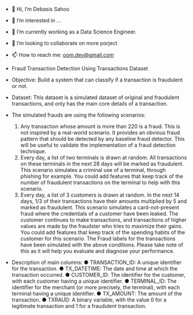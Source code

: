 - 👋 Hi, I’m Debasis Sahoo
- 👀 I’m interested in ...
- 🌱 I’m currently working as a Data Science Engineer.
- 💞️ I’m looking to collaborate on more porject
- 📫 How to reach me: oom.dev@gmail.com

- Fraud Transaction Detection Using Transactions Dataset

- Objective:
  Build a system that can classify if a transaction is fraudulent or not.

- Dataset:
  This dataset is a simulated dataset of original and fraudulent transactions, and only has the main core details of a transaction.

- The simulated frauds are using the following scenarios:
  1. Any transaction whose amount is more than 220 is a fraud. This is not inspired by a real-world scenario. It provides an obvious fraud pattern that should be detected by any baseline fraud detector. This will be useful to validate the implementation of a fraud detection technique.
  2. Every day, a list of two terminals is drawn at random. All transactions on these terminals in the next 28 days will be marked as fraudulent. This scenario simulates a criminal use of a terminal, through phishing for example. You could add features that keep track of the number of fraudulent transactions on the terminal to help with this scenario.
  3. Every day, a list of 3 customers is drawn at random. In the next 14 days, 1/3 of their transactions have their amounts multiplied by 5 and marked as fraudulent. This scenario simulates a card-not-present fraud where the credentials of a customer have been leaked. The customer continues to make transactions, and transactions of higher values are made by the fraudster who tries to maximize their gains. You could add features that keep track of the spending habits of the customer for this scenario.
     The Fraud labels for the transactions have been simulated with the above conditions. Please take note of this as it will help you evaluate and diagnose your performance.

- Description of main columns:
  ● TRANSACTION_ID: A unique identifier for the transaction.
  ● TX_DATETIME: The date and time at which the transaction occurred.
  ● CUSTOMER_ID: The identifier for the customer, with each customer having a unique identifier.
  ● TERMINAL_ID: The identifier for the merchant (or more precisely, the terminal), with each terminal having a unique identifier.
  ● TX_AMOUNT: The amount of the transaction.
  ● TXRAUD: A binary variable, with the value 0 for a legitimate transaction and 1 for a fraudulent transaction.

<!---
Omm1138/Omm1138 is a ✨ special ✨ repository because its `README.md` (this file) appears on your GitHub profile.
You can click the Preview link to take a look at your changes.
--->
